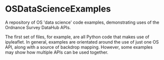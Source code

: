 # OSDataScienceExamples
A repository of OS 'data science' code examples, demonstrating uses of the Ordnance Survey DataHub APIs.

The first set of files, for example, are all Python code that makes use of ipyleaflet.  In general, examples are orientated around the use of just one OS API, along with a source of backdrop mapping.  However, some examples may show how multiple APIs can be used together.

